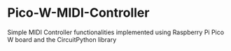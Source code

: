 # Pico-W-MIDI-Controller
Simple MIDI Controller functionalities implemented using Raspberry Pi Pico W board and the CircuitPython library
